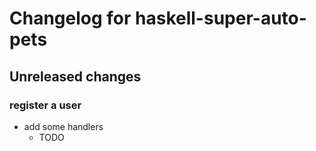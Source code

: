 # Changelog for haskell-super-auto-pets

## Unreleased changes

### register a user
- add some handlers
    - TODO